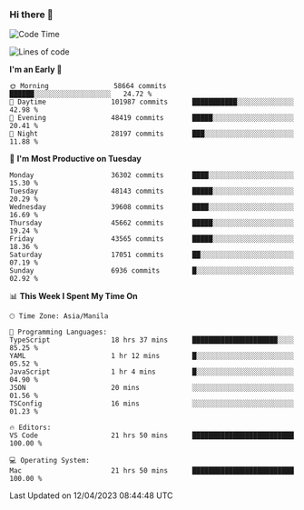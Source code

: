 ### Hi there 👋

<!--START_SECTION:waka-->
![Code Time](http://img.shields.io/badge/Code%20Time-3%2C836%20hrs%2039%20mins-blue)

![Lines of code](https://img.shields.io/badge/From%20Hello%20World%20I%27ve%20Written-98.3%20million%20lines%20of%20code-blue)

**I'm an Early 🐤** 

```text
🌞 Morning                58664 commits       ██████░░░░░░░░░░░░░░░░░░░   24.72 % 
🌆 Daytime                101987 commits      ███████████░░░░░░░░░░░░░░   42.98 % 
🌃 Evening                48419 commits       █████░░░░░░░░░░░░░░░░░░░░   20.41 % 
🌙 Night                  28197 commits       ███░░░░░░░░░░░░░░░░░░░░░░   11.88 % 
```
📅 **I'm Most Productive on Tuesday** 

```text
Monday                   36302 commits       ████░░░░░░░░░░░░░░░░░░░░░   15.30 % 
Tuesday                  48143 commits       █████░░░░░░░░░░░░░░░░░░░░   20.29 % 
Wednesday                39608 commits       ████░░░░░░░░░░░░░░░░░░░░░   16.69 % 
Thursday                 45662 commits       █████░░░░░░░░░░░░░░░░░░░░   19.24 % 
Friday                   43565 commits       █████░░░░░░░░░░░░░░░░░░░░   18.36 % 
Saturday                 17051 commits       ██░░░░░░░░░░░░░░░░░░░░░░░   07.19 % 
Sunday                   6936 commits        █░░░░░░░░░░░░░░░░░░░░░░░░   02.92 % 
```


📊 **This Week I Spent My Time On** 

```text
🕑︎ Time Zone: Asia/Manila

💬 Programming Languages: 
TypeScript               18 hrs 37 mins      █████████████████████░░░░   85.25 % 
YAML                     1 hr 12 mins        █░░░░░░░░░░░░░░░░░░░░░░░░   05.52 % 
JavaScript               1 hr 4 mins         █░░░░░░░░░░░░░░░░░░░░░░░░   04.90 % 
JSON                     20 mins             ░░░░░░░░░░░░░░░░░░░░░░░░░   01.56 % 
TSConfig                 16 mins             ░░░░░░░░░░░░░░░░░░░░░░░░░   01.23 % 

🔥 Editors: 
VS Code                  21 hrs 50 mins      █████████████████████████   100.00 % 

💻 Operating System: 
Mac                      21 hrs 50 mins      █████████████████████████   100.00 % 
```


 Last Updated on 12/04/2023 08:44:48 UTC
<!--END_SECTION:waka-->


<!--
**rad182/rad182** is a ✨ _special_ ✨ repository because its `README.md` (this file) appears on your GitHub profile.

Here are some ideas to get you started:

- 🔭 I’m currently working on ...
- 🌱 I’m currently learning ...
- 👯 I’m looking to collaborate on ...
- 🤔 I’m looking for help with ...
- 💬 Ask me about ...
- 📫 How to reach me: ...
- 😄 Pronouns: ...
- ⚡ Fun fact: ...
-->
